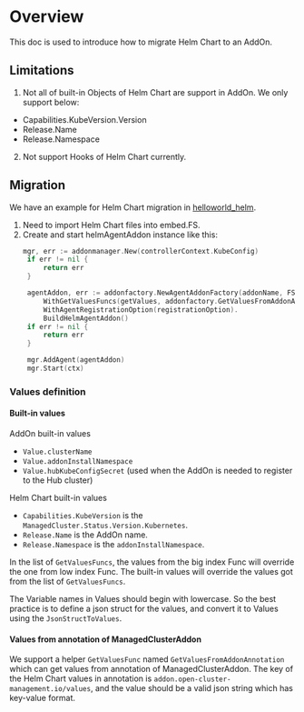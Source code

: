# Overview
This doc is used to introduce how to migrate Helm Chart to an AddOn.

## Limitations
1. Not all of built-in Objects of Helm Chart are support in AddOn. We only support below:
* Capabilities.KubeVersion.Version
* Release.Name
* Release.Namespace

2. Not support Hooks of Helm Chart currently.

## Migration 
We have an example for Helm Chart migration in [helloworld_helm](../examples/helloworld_helm).
1. Need to import Helm Chart files into embed.FS.
2. Create and start helmAgentAddon instance like this:
   ```go
   mgr, err := addonmanager.New(controllerContext.KubeConfig)
	if err != nil {
		return err
	}

	agentAddon, err := addonfactory.NewAgentAddonFactory(addonName, FS, "manifests/charts/helloworld").
		WithGetValuesFuncs(getValues, addonfactory.GetValuesFromAddonAnnotation).
		WithAgentRegistrationOption(registrationOption).
		BuildHelmAgentAddon()
	if err != nil {
		return err
	}

	mgr.AddAgent(agentAddon)
	mgr.Start(ctx)
   ```

### Values definition 
#### Built-in values
AddOn built-in values
* `Value.clusterName`
* `Value.addonInstallNamespace`
* `Value.hubKubeConfigSecret` (used when the AddOn is needed to register to the Hub cluster)

Helm Chart built-in values
* `Capabilities.KubeVersion` is the `ManagedCluster.Status.Version.Kubernetes`.
* `Release.Name`  is the AddOn name.
* `Release.Namespace`  is the `addonInstallNamespace`.

In the list of `GetValuesFuncs`, the values from the big index Func will override the one from low index Func.
The built-in values will override the values got from the list of `GetValuesFuncs`.

The Variable names in Values should begin with lowercase. So the best practice is to define a json struct for the values, and convert it to Values using the `JsonStructToValues`.

#### Values from annotation of ManagedClusterAddon
We support a helper `GetValuesFunc` named `GetValuesFromAddonAnnotation` which can get values from annotation of ManagedClusterAddon.
The key of the Helm Chart values in annotation is `addon.open-cluster-management.io/values`,
and the value should be a valid json string which has key-value format.

